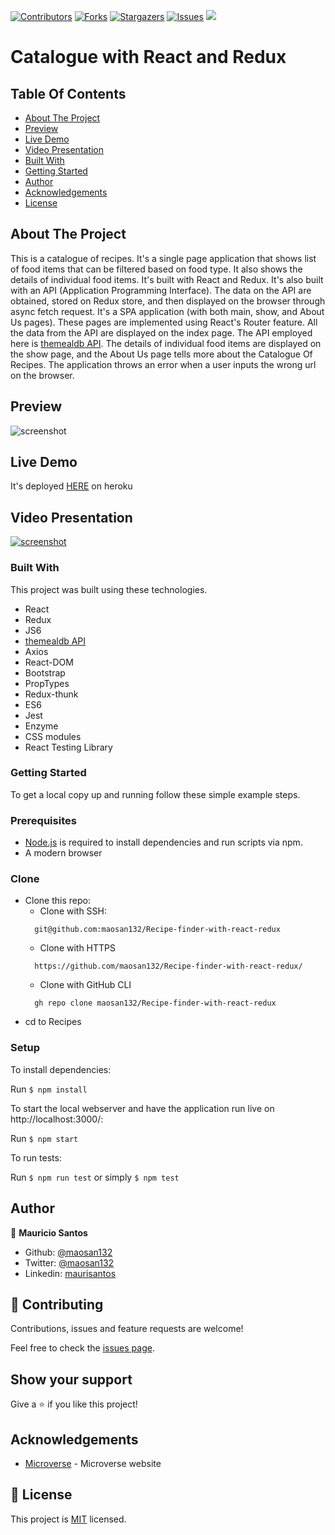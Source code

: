 [![Contributors][contributors-shield]][contributors-url]
[![Forks][forks-shield]][forks-url]
[![Stargazers][stars-shield]][stars-url]
[![Issues][issues-shield]][issues-url]
![](https://img.shields.io/badge/Microverse-blueviolet)

# Catalogue with React and Redux


<!-- TABLE OF CONTENTS -->
## Table Of Contents

* [About The Project](#about-the-project)
* [Preview](#preview)
* [Live Demo](#live-demo)
* [Video Presentation](#video-presentation)
* [Built With](#built-with)
* [Getting Started](#getting-started)
* [Author](#author)
* [Acknowledgements](#acknowledgements)
* [License](#license)

<!-- ABOUT THE PROJECT -->
## About The Project

This is a catalogue of recipes. It's a single page application that shows list of food items that can be filtered based on food type. It also shows the details of individual food items.
It's built with React and Redux.
It's also built with an API (Application Programming Interface). The data on the API are obtained, stored on Redux store, and then displayed on the browser through async fetch request.
It's a SPA application (with both main, show, and About Us pages). These pages are implemented using React's Router feature.
All the data from the API are displayed on the index page. The API employed here is [themealdb API](https://www.themealdb.com/api.php).
The details of individual food items are displayed on the show page, and the About Us page tells more about the Catalogue Of Recipes.
The application throws an error when a user inputs the wrong url on the browser.

## Preview
![screenshot](./app_screenshot.png)

## Live Demo
It's deployed [HERE](https://mv-recipex-catalogue.herokuapp.com/) on heroku

## Video Presentation
[![screenshot](./app_screenshot.png)](https://www.youtube.com/watch?v=)

### Built With
This project was built using these technologies.
* React
* Redux
* JS6
* [themealdb API](https://www.themealdb.com/api.php)
* Axios
* React-DOM
* Bootstrap
* PropTypes
* Redux-thunk
* ES6
* Jest
* Enzyme
* CSS modules
* React Testing Library


### Getting Started

To get a local copy up and running follow these simple example steps.

### Prerequisites

 * [Node.js](https://nodejs.org/) is required to install dependencies and run scripts via npm.
 * A modern browser

### Clone
* Clone this repo:
  - Clone with SSH:
  ```
    git@github.com:maosan132/Recipe-finder-with-react-redux
  ```
  - Clone with HTTPS
  ```
    https://github.com/maosan132/Recipe-finder-with-react-redux/
  ```
  - Clone with GitHub CLI
  ```
    gh repo clone maosan132/Recipe-finder-with-react-redux

 - cd to Recipes

### Setup
To install dependencies:

Run ```$ npm install```

To start the local webserver and have the application run live on http://localhost:3000/:

Run ```$ npm start```

To run tests:

Run ```$ npm run test``` or simply ```$ npm test```


<!-- CONTACT -->
## Author

👤 **Mauricio Santos**

- Github: [@maosan132](https://github.com/maosan132)
- Twitter: [@maosan132](https://twitter.com/maosan132)
- Linkedin: [maurisantos](https://www.linkedin.com/in/mauricsantos)

## 🤝 Contributing

Contributions, issues and feature requests are welcome!

Feel free to check the [issues page](maosan132/Recipe-finder-with-react-redux/issues).

## Show your support

Give a :star: if you like this project!


<!-- ACKNOWLEDGEMENTS -->
## Acknowledgements
* [Microverse](https://www.microverse.org/) - Microverse website

<!-- MARKDOWN LINKS & IMAGES -->
<!-- https://www.markdownguide.org/basic-syntax/#reference-style-links -->
[contributors-shield]: https://img.shields.io/github/contributors/jamezjaz/Platform_Game.svg?style=flat-square
[contributors-url]: https://github.com/jamezjaz/Platform_Game/graphs/contributors
[forks-shield]: https://img.shields.io/github/forks/jamezjaz/Platform_Game.svg?style=flat-square
[forks-url]: https://github.com/jamezjaz/Platform_Game/network/members
[stars-shield]: https://img.shields.io/github/stars/jamezjaz/Platform_Game.svg?style=flat-square
[stars-url]: https://github.com/jamezjaz/Platform_Game/stargazers
[issues-shield]: https://img.shields.io/github/issues/jamezjaz/Platform_Game.svg?style=flat-square
[issues-url]: https://github.com/jamezjaz/Platform_Game/issues

## 📝 License

This project is [MIT](https://opensource.org/licenses/MIT) licensed.
